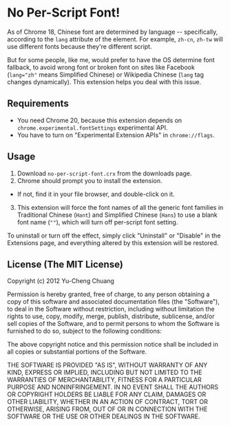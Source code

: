 # No Per-Script Font!

As of Chrome 18, Chinese font are determined by language -- specifically, according to the `lang` attribute of the element. For example, `zh-cn`, `zh-tw` will use different fonts because they're different script.

But for some people, like me, would prefer to have the OS determine font fallback, to avoid wrong font or broken font on sites like Facebook (`lang="zh"` means Simplified Chinese) or Wikipedia Chinese (`lang` tag changes dynamically). This extension helps you deal with this issue.

## Requirements

* You need Chrome 20, because this extension depends on `chrome.experimental.fontSettings` experimental API.
* You have to turn on "Experimental Extension APIs" in `chrome://flags`.

## Usage

1. Download `no-per-script-font.crx` from the downloads page.
2. Chrome should prompt you to install the extension.
  * If not, find it in your file browser, and double-click on it.
3. This extension will force the font names of all the generic font families in Traditional Chinese (`Hant`) and Simplified Chinese (`Hans`) to use a blank font name (`""`), which will turn off per-script font setting.

To uninstall or turn off the effect, simply click "Uninstall" or "Disable" in the Extensions page, and everything altered by this extension will be restored.

## License (The MIT License)

Copyright (c) 2012 Yu-Cheng Chuang

Permission is hereby granted, free of charge, to any person obtaining a copy of this software and associated documentation files (the "Software"), to deal in the Software without restriction, including without limitation the rights to use, copy, modify, merge, publish, distribute, sublicense, and/or sell copies of the Software, and to permit persons to whom the Software is furnished to do so, subject to the following conditions:

The above copyright notice and this permission notice shall be included in all copies or substantial portions of the Software.

THE SOFTWARE IS PROVIDED "AS IS", WITHOUT WARRANTY OF ANY KIND, EXPRESS OR IMPLIED, INCLUDING BUT NOT LIMITED TO THE WARRANTIES OF MERCHANTABILITY, FITNESS FOR A PARTICULAR PURPOSE AND NONINFRINGEMENT. IN NO EVENT SHALL THE AUTHORS OR COPYRIGHT HOLDERS BE LIABLE FOR ANY CLAIM, DAMAGES OR OTHER LIABILITY, WHETHER IN AN ACTION OF CONTRACT, TORT OR OTHERWISE, ARISING FROM, OUT OF OR IN CONNECTION WITH THE SOFTWARE OR THE USE OR OTHER DEALINGS IN THE SOFTWARE.

